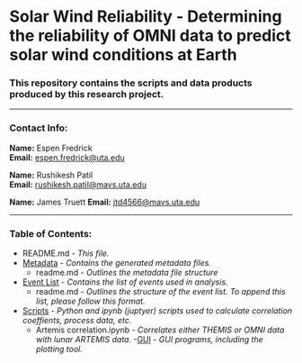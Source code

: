 # Solar Wind Reliability - Determining the reliability of OMNI data to predict solar wind conditions at Earth
### This repository contains the scripts and data products produced by this research project.
___
### Contact Info:
**Name:** Espen Fredrick  
**Email:** espen.fredrick@uta.edu

**Name:** Rushikesh Patil  
**Email:** rushikesh.patil@mavs.uta.edu

**Name:** James Truett
**Email:** jtd4566@mavs.uta.edu
___

### Table of Contents:
- README.md - *This file.*
- [Metadata](./metadata) - *Contains the generated metadata files.*
  - readme.md - *Outlines the metadata file structure*
- [Event List](./eventlist) - *Contains the list of events used in analysis.*
  - readme.md - *Outlines the structure of the event list. To append this list, please follow this format.*
- [Scripts](./scripts) - *Python and ipynb (juptyer) scripts used to calculate correlation coeffients, process data, etc.*
  - Artemis correlation.ipynb - *Correlates either THEMIS or OMNI data with lunar ARTEMIS data.*
-[GUI](./GUI) - *GUI programs, including the plotting tool.*

